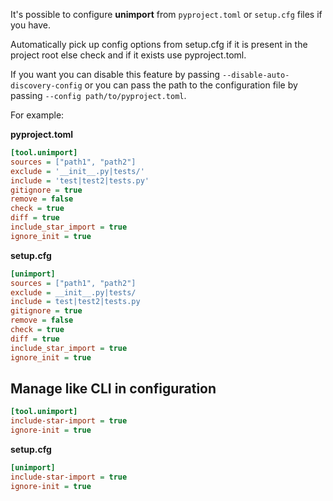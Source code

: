 It's possible to configure **unimport** from `pyproject.toml` or `setup.cfg` files if
you have.

Automatically pick up config options from setup.cfg if it is present in the project root
else check and if it exists use pyproject.toml.

If you want you can disable this feature by passing `--disable-auto-discovery-config` or
you can pass the path to the configuration file by passing
`--config path/to/pyproject.toml`.

For example:

**pyproject.toml**

```ini
[tool.unimport]
sources = ["path1", "path2"]
exclude = '__init__.py|tests/'
include = 'test|test2|tests.py'
gitignore = true
remove = false
check = true
diff = true
include_star_import = true
ignore_init = true
```

**setup.cfg**

```ini
[unimport]
sources = ["path1", "path2"]
exclude = __init__.py|tests/
include = test|test2|tests.py
gitignore = true
remove = false
check = true
diff = true
include_star_import = true
ignore_init = true
```

## Manage like CLI in configuration

```ini
[tool.unimport]
include-star-import = true
ignore-init = true
```

**setup.cfg**

```ini
[unimport]
include-star-import = true
ignore-init = true
```
